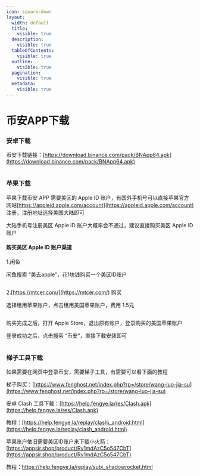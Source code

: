 ```yaml
---
icon: square-down
layout:
  width: default
  title:
    visible: true
  description:
    visible: true
  tableOfContents:
    visible: true
  outline:
    visible: true
  pagination:
    visible: true
  metadata:
    visible: true
---
```


# 币安APP下载

### 安卓下载

币安下载链接：[https://download.binance.com/pack/BNApp64.apk](https://download.binance.com/pack/BNApp64.apk)

<figure><img src=".gitbook/assets/image (8).png" alt=""><figcaption></figcaption></figure>

### 苹果下载

苹果下载币安 APP 需要美区的 Apple ID 账户，有国外手机号可以直接苹果官方网站[https://appleid.apple.com/account](https://appleid.apple.com/account) 注册，注册地址选择美国大陆即可

大陆手机号注册美区 Apple ID 账户大概率会不通过，建议直接购买美区 Apple ID 账户

#### 购买美区 Apple ID 账户渠道

1.闲鱼

闲鱼搜索 “美去apple”，花1块钱购买一个美区ID账户

<figure><img src=".gitbook/assets/image (9).png" alt=""><figcaption></figcaption></figure>

2.[https://mtcer.com/](https://mtcer.com/) 购买

选择租用苹果账户，点击租用美国苹果账户，费用 1.5元

<figure><img src=".gitbook/assets/image (10).png" alt=""><figcaption></figcaption></figure>

购买完成之后，打开 Apple Store，退出原有账户，登录购买的美国苹果账户

登录成功之后，点击搜索 “币安”，直接下载安装即可

<figure><img src=".gitbook/assets/image (11).png" alt=""><figcaption></figcaption></figure>

### 梯子工具下载

如果需要在网页中登录币安，需要梯子工具，有需要可以看下面的教程

梯子购买：[https://www.fenghost.net/index.php?rp=/store/wang-luo-jia-su](https://www.fenghost.net/index.php?rp=/store/wang-luo-jia-su)



安卓 Clash 工具下载：[https://help.fengye.la/res/Clash.apk](https://help.fengye.la/res/Clash.apk)

教程：[https://help.fengye.la/replay/clash\_android.html](https://help.fengye.la/replay/clash_android.html)

苹果账户依旧需要美区ID账户来下载小火箭：[https://appsir.shop/product/Rv1mdAzC5o547CbT](https://appsir.shop/product/Rv1mdAzC5o547CbT)

教程：https://help.fengye.la/replay/sub\_shadowrocket.html



